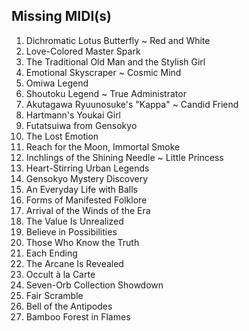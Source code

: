 ## Missing MIDI(s)
1. Dichromatic Lotus Butterfly ~ Red and White
2. Love-Colored Master Spark
3. The Traditional Old Man and the Stylish Girl
4. Emotional Skyscraper ~ Cosmic Mind
5. Omiwa Legend
6. Shoutoku Legend ~ True Administrator
7. Akutagawa Ryuunosuke's "Kappa" ~ Candid Friend
8. Hartmann's Youkai Girl
9. Futatsuiwa from Gensokyo
10. The Lost Emotion
11. Reach for the Moon, Immortal Smoke
12. Inchlings of the Shining Needle ~ Little Princess
13. Heart-Stirring Urban Legends
14. Gensokyo Mystery Discovery
15. An Everyday Life with Balls
16. Forms of Manifested Folklore
17. Arrival of the Winds of the Era
18. The Value Is Unrealized
19. Believe in Possibilities
20. Those Who Know the Truth
22. Each Ending
23. The Arcane Is Revealed
24. Occult à la Carte
25. Seven-Orb Collection Showdown
26. Fair Scramble
27. Bell of the Antipodes
28. Bamboo Forest in Flames
